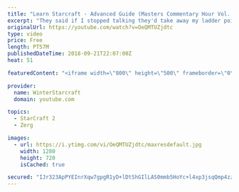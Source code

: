 ```yaml
---
title: "Learn Starcraft - Advanced Guide (Masters Commentary Hour Vol. 1)"
excerpt: "They said if I stopped talking they'd take away my ladder points. Next one I upload will have more terran/toss blame RNGesus."
originalUrl: https://youtube.com/watch?v=OeQMTUZjdtc
type: video
price: Free
length: PT57M
publishedDateTime: 2018-09-21T22:07:00Z
heat: 51

featuredContent: "<iframe width=\"800\" height=\"500\" frameborder=\"0\" src=\"https://www.youtube.com/embed/OeQMTUZjdtc\" allow=\"accelerometer; autoplay; encrypted-media; gyroscope; picture-in-picture\" allowfullscreen></iframe>"

provider:
  name: WinterStarcraft
  domain: youtube.com

topics:
  - StarCraft 2
  - Zerg

images:
  - url: https://i.ytimg.com/vi/OeQMTUZjdtc/maxresdefault.jpg
    width: 1280
    height: 720
    isCached: true

secured: "IJr323ApPYEInrXqw7gpgR1yD+lDtShGIlLAS0mmb5HoYc+l4xp3jsqQmp4zzoyVvv/NswSUm0oAMVO039vbOnN2kkhUWyPiu/gLZgFZpnZr8E+ZeArhuoSKFhF/YXtZ75jTcx1CMVysAFBjYYG3CFltGaciTGUsOEI/pAHsp0jp0MXdKkyHYc0kvVG4xN63glma/scKjnbgNqTy4kYpTF2aH1AhcxXYH4aYQcLKXbPYLGjCVRNj1I06Kq7wp0vjea2GwKFBarNSxSotTwtVhWn0jdQlmxpaP9AUOt5krMQnAooPBegxVWVsUaxCbxpt7StSdlsMxjJHfCp9fd4y32KuT6GM1WZ8tiU7Km3AEpbuXzZ15h2UTm2W6/RHZaETNN7qhJ1nbe2TgW8tZ3JjXpeQA4X548AEsT5zuO59YGg=;bSAXqa/l6y1YD3U+Cw9OXA=="
---
```


